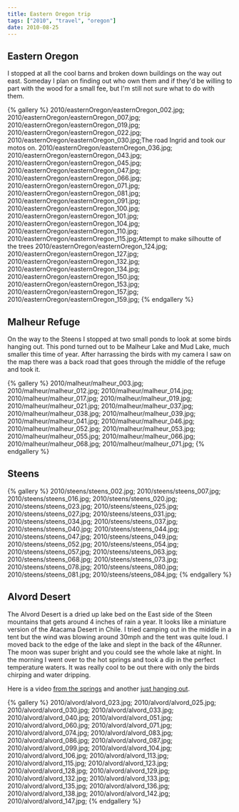 ```yaml
---
title: Eastern Oregon trip
tags: ["2010", "travel", "oregon"]
date: 2010-08-25
---
```


## Eastern Oregon

I stopped at all the cool barns and broken down buildings on the way out east.  Someday I plan on finding out who own them and if they'd be willing to part with the wood for a small fee, but I'm still not sure what to do with them.

{% gallery %} 
2010/easternOregon/easternOregon_002.jpg;
2010/easternOregon/easternOregon_007.jpg;
2010/easternOregon/easternOregon_019.jpg;
2010/easternOregon/easternOregon_022.jpg;
2010/easternOregon/easternOregon_030.jpg;The road Ingrid and took our motos on.
2010/easternOregon/easternOregon_036.jpg;
2010/easternOregon/easternOregon_043.jpg;
2010/easternOregon/easternOregon_045.jpg;
2010/easternOregon/easternOregon_047.jpg;
2010/easternOregon/easternOregon_066.jpg;
2010/easternOregon/easternOregon_071.jpg;
2010/easternOregon/easternOregon_081.jpg;
2010/easternOregon/easternOregon_091.jpg;
2010/easternOregon/easternOregon_100.jpg;
2010/easternOregon/easternOregon_101.jpg;
2010/easternOregon/easternOregon_104.jpg;
2010/easternOregon/easternOregon_110.jpg;
2010/easternOregon/easternOregon_115.jpg;Attempt to make silhoutte of the trees
2010/easternOregon/easternOregon_124.jpg;
2010/easternOregon/easternOregon_127.jpg;
2010/easternOregon/easternOregon_132.jpg;
2010/easternOregon/easternOregon_134.jpg;
2010/easternOregon/easternOregon_150.jpg;
2010/easternOregon/easternOregon_153.jpg;
2010/easternOregon/easternOregon_157.jpg;
2010/easternOregon/easternOregon_159.jpg;
{% endgallery %}


## Malheur Refuge

On the way to the Steens I stopped at two small ponds to look at some birds hanging out.  This pond turned out to be Malheur Lake and Mud Lake, much smaller this time of year.  After harrassing the birds with my camera I saw on the map there was a back road that goes through the middle of the refuge and took it.

{% gallery %} 
2010/malheur/malheur_003.jpg;
2010/malheur/malheur_012.jpg;
2010/malheur/malheur_014.jpg;
2010/malheur/malheur_017.jpg;
2010/malheur/malheur_019.jpg;
2010/malheur/malheur_021.jpg;
2010/malheur/malheur_037.jpg;
2010/malheur/malheur_038.jpg;
2010/malheur/malheur_039.jpg;
2010/malheur/malheur_041.jpg;
2010/malheur/malheur_046.jpg;
2010/malheur/malheur_052.jpg;
2010/malheur/malheur_053.jpg;
2010/malheur/malheur_055.jpg;
2010/malheur/malheur_066.jpg;
2010/malheur/malheur_068.jpg;
2010/malheur/malheur_071.jpg;
{% endgallery %}

## Steens

{% gallery %} 
2010/steens/steens_002.jpg;
2010/steens/steens_007.jpg;
2010/steens/steens_016.jpg;
2010/steens/steens_020.jpg;
2010/steens/steens_023.jpg;
2010/steens/steens_025.jpg;
2010/steens/steens_027.jpg;
2010/steens/steens_031.jpg;
2010/steens/steens_034.jpg;
2010/steens/steens_037.jpg;
2010/steens/steens_040.jpg;
2010/steens/steens_044.jpg;
2010/steens/steens_047.jpg;
2010/steens/steens_049.jpg;
2010/steens/steens_052.jpg;
2010/steens/steens_054.jpg;
2010/steens/steens_057.jpg;
2010/steens/steens_063.jpg;
2010/steens/steens_068.jpg;
2010/steens/steens_073.jpg;
2010/steens/steens_078.jpg;
2010/steens/steens_080.jpg;
2010/steens/steens_081.jpg;
2010/steens/steens_084.jpg;
{% endgallery %}


## Alvord Desert

The Alvord Desert is a dried up lake bed on the East side of the Steen mountains that gets around 4 inches of rain a year.  It looks like a miniature version of the Atacama Desert in Chile.  I tried camping out in the middle in a tent but the wind was blowing around 30mph and the tent was quite loud.  I moved back to the edge of the lake and slept in the back of the 4Runner.  The moon was super bright and you could see the whole lake at night.  In the morning I went over to the hot springs and took a dip in the perfect temperature waters.  It was really cool to be out there with only the birds chirping and water dripping.  

Here is a video <a href="http://vimeo.com/14599680">from the springs</a> and another <a href="http://vimeo.com/14600498">just hanging out</a>.

{% gallery %} 
2010/alvord/alvord_023.jpg;
2010/alvord/alvord_025.jpg;
2010/alvord/alvord_030.jpg;
2010/alvord/alvord_033.jpg;
2010/alvord/alvord_040.jpg;
2010/alvord/alvord_051.jpg;
2010/alvord/alvord_060.jpg;
2010/alvord/alvord_071.jpg;
2010/alvord/alvord_074.jpg;
2010/alvord/alvord_083.jpg;
2010/alvord/alvord_086.jpg;
2010/alvord/alvord_087.jpg;
2010/alvord/alvord_099.jpg;
2010/alvord/alvord_104.jpg;
2010/alvord/alvord_106.jpg;
2010/alvord/alvord_113.jpg;
2010/alvord/alvord_115.jpg;
2010/alvord/alvord_123.jpg;
2010/alvord/alvord_128.jpg;
2010/alvord/alvord_129.jpg;
2010/alvord/alvord_132.jpg;
2010/alvord/alvord_133.jpg;
2010/alvord/alvord_135.jpg;
2010/alvord/alvord_136.jpg;
2010/alvord/alvord_138.jpg;
2010/alvord/alvord_142.jpg;
2010/alvord/alvord_147.jpg;
{% endgallery %}


